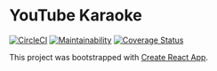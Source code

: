 # YouTube Karaoke

[![CircleCI](https://circleci.com/gh/asartalo/ytk.svg?style=svg)](https://circleci.com/gh/asartalo/ytk) [![Maintainability](https://api.codeclimate.com/v1/badges/b445643a53022215d650/maintainability)](https://codeclimate.com/github/asartalo/ytk/maintainability) [![Coverage Status](https://coveralls.io/repos/github/asartalo/ytk/badge.svg?branch=master)](https://coveralls.io/github/asartalo/ytk?branch=master)

This project was bootstrapped with [Create React App](https://github.com/facebookincubator/create-react-app).


